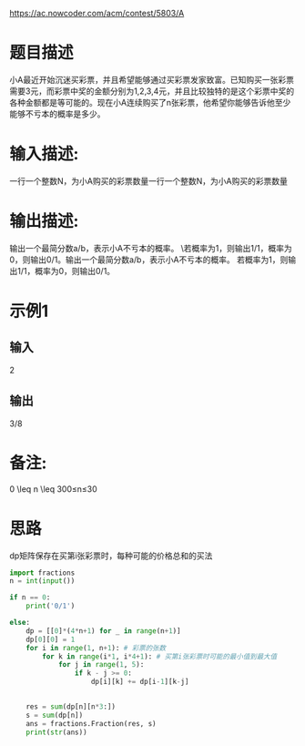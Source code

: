 https://ac.nowcoder.com/acm/contest/5803/A

# 题目描述
小A最近开始沉迷买彩票，并且希望能够通过买彩票发家致富。已知购买一张彩票需要3元，而彩票中奖的金额分别为1,2,3,4元，并且比较独特的是这个彩票中奖的各种金额都是等可能的。现在小A连续购买了n张彩票，他希望你能够告诉他至少能够不亏本的概率是多少。

# 输入描述:
一行一个整数N，为小A购买的彩票数量一行一个整数N，为小A购买的彩票数量

# 输出描述:
输出一个最简分数a/b，表示小A不亏本的概率。
\\若概率为1，则输出1/1，概率为0，则输出0/1。输出一个最简分数a/b，表示小A不亏本的概率。
若概率为1，则输出1/1，概率为0，则输出0/1。

# 示例1
## 输入
2
## 输出
3/8

# 备注:
0 \leq n \leq 300≤n≤30

# 思路
dp矩阵保存在买第i张彩票时，每种可能的价格总和的买法

```python
import fractions
n = int(input())

if n == 0:
    print('0/1')

else:
    dp = [[0]*(4*n+1) for _ in range(n+1)]
    dp[0][0] = 1
    for i in range(1, n+1): # 彩票的张数
        for k in range(i*1, i*4+1): # 买第i张彩票时可能的最小值到最大值
            for j in range(1, 5):
                if k - j >= 0:
                    dp[i][k] += dp[i-1][k-j]

    
    res = sum(dp[n][n*3:])
    s = sum(dp[n])
    ans = fractions.Fraction(res, s)
    print(str(ans))
```
